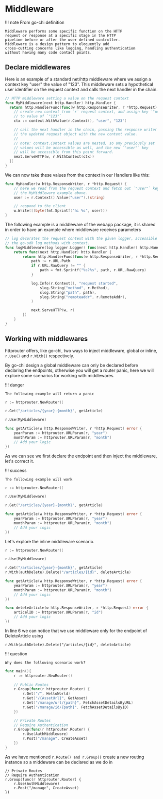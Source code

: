 # Middleware

!!! note
    From go-chi definition

    Middleware performs some specific function on the HTTP 
    request or response at a specific stage in the HTTP 
    pipeline before or after the user defined controller. 
    Middleware is a design pattern to eloquently add 
    cross-cutting concerns like logging, handling authentication 
    without having many code contact points.

## Declare middlewares

Here is an example of a standard net/http middleware
where we assign a context key "user" the value of "123". 
This middleware sets a hypothetical user identifier on 
the request context and calls the next handler in the chain.

```go
// HTTP middleware setting a value on the request context
func MyMiddleware(next http.Handler) http.Handler {
  return http.HandlerFunc(func(w http.ResponseWriter, r *http.Request) {
    // create new context from `r` request context, and assign key `"user"`
    // to value of `"123"`
    ctx := context.WithValue(r.Context(), "user", "123")

    // call the next handler in the chain, passing the response writer and
    // the updated request object with the new context value.
    //
    // note: context.Context values are nested, so any previously set
    // values will be accessible as well, and the new `"user"` key
    // will be accessible from this point forward.
    next.ServeHTTP(w, r.WithContext(ctx))
  })
}
```

We can now take these values from the context in our Handlers like this:

```go
func MyHandler(w http.ResponseWriter, r *http.Request) {
    // here we read from the request context and fetch out `"user"` key set in
    // the MyMiddleware example above.
    user := r.Context().Value("user").(string)

    // respond to the client
    w.Write([]byte(fmt.Sprintf("hi %s", user)))
}
```

The following example is a middleware of the webapp package, 
it is shared in order to have an example where middleware 
receives parameters

```go
// log decorates the request context with the given logger, accessible via
// the go-sdk log methods with context.
func logMiddleware(log logger.Logger) func(next http.Handler) http.Handler {
	return func(next http.Handler) http.Handler {
		return http.HandlerFunc(func(w http.ResponseWriter, r *http.Request) {
			path := r.URL.Path
			if r.URL.RawQuery != "" {
				path = fmt.Sprintf("%s?%s", path, r.URL.RawQuery)
			}

			log.Info(r.Context(), "request started",
				slog.String("method", r.Method),
				slog.String("path", path),
				slog.String("remoteaddr", r.RemoteAddr),
			)

			next.ServeHTTP(w, r)
		})
	}
}
```

## Working with middlewares

httprouter offers, like go-chi, two ways to inject middleware, 
global or inline, `r.Use()` and `r.With()` respectively.

By go-chi design a global middleware can only be declared before 
declaring the endpoints, otherwise you will get a router panic, 
here we will explore some scenarios for working with middlewares.

!!! danger

    The following example will return a panic

```go
r := httprouter.NewRouter()

r.Get("/articles/{year}-{month}", getArticle)

r.Use(MyMiddleware)

func getArticle(w http.ResponseWriter, r *http.Request) error {
    yearParam := httprouter.URLParam(r, "year")
    monthParam := httprouter.URLParam(r, "month")
    // Add your logic
})
```

As we can see we first declare the endpoint and then inject 
the middleware, let's correct it.

!!! success

    The following example will work

```go
r := httprouter.NewRouter()

r.Use(MyMiddleware)

r.Get("/articles/{year}-{month}", getArticle)

func getArticle(w http.ResponseWriter, r *http.Request) error {
    yearParam := httprouter.URLParam(r, "year")
    monthParam := httprouter.URLParam(r, "month")
    // Add your logic
})
```

Let's explore the inline middleware scenario.

```go
r := httprouter.NewRouter()

r.Use(MyMiddleware)

r.Get("/articles/{year}-{month}", getArticle)
r.With(authDelete).Delete("/articles/{id}", deleteArticle)

func getArticle(w http.ResponseWriter, r *http.Request) error {
    yearParam := httprouter.URLParam(r, "year")
    monthParam := httprouter.URLParam(r, "month")
    // Add your logic
})

func deleteArticle(w http.ResponseWriter, r *http.Request) error {
    articelID := httprouter.URLParam(r, "id")
    // Add your logic
})
```

In line 6 we can notice that we use middleware only for 
the endpoint of DeleteArticle using

    r.With(authDelete).Delete("/articles/{id}", deleteArticle)


!!! question

    Why does the following scenario work?

```go
func main(){
    r := httprouter.NewRouter()
    
    // Public Routes
    r.Group(func(r httprouter.Router) {
        r.Get("/", HelloWorld)
        r.Get("/{AssetUrl}", GetAsset)
        r.Get("/manage/url/{path}", FetchAssetDetailsByURL)
        r.Get("/manage/id/{path}", FetchAssetDetailsByID)
    })

    // Private Routes
    // Require Authentication
    r.Group(func(r httprouter.Router) {
        r.Use(AuthMiddleware)
        r.Post("/manage", CreateAsset)
    })
}
```

As we have mentioned `r.Route() and r.Group()` create 
a new routing instance so a middeware can be declared as we do in

    // Private Routes
    // Require Authentication
    r.Group(func(r httprouter.Router) {
        r.Use(AuthMiddleware)
        r.Post("/manage", CreateAsset)
    })
